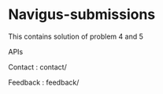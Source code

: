 # Navigus-submissions
This contains solution of problem 4 and 5

APIs 

Contact : contact/


Feedback : feedback/
